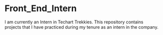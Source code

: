 # Front_End_Intern
I am currently an Intern in Techart Trekkies. This repository contains projects that I have practiced during my tenure as an intern in the company.
